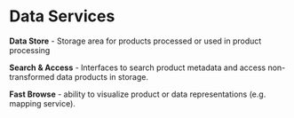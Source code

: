 # Data Services

**Data Store** - Storage area for products processed or used in product processing

**Search & Access** - Interfaces to search product metadata and access non-transformed data products in storage.

**Fast Browse** - ability to visualize product or data representations (e.g. mapping service).
